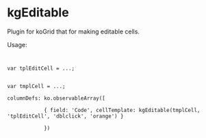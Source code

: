 kgEditable
==========

Plugin for koGrid that for making editable cells.

<bold>Usage:</bold>


<code>
<p>var tplEditCell = ...;

<p>var tmplCell = ...;
</code>

<code>
columnDefs: ko.observableArray([<br/>
            { field: 'Code', cellTemplate: kgEditable(tmplCell, 'tplEditCell', 'dblclick', 'orange') }<br/>
            })
</code>
